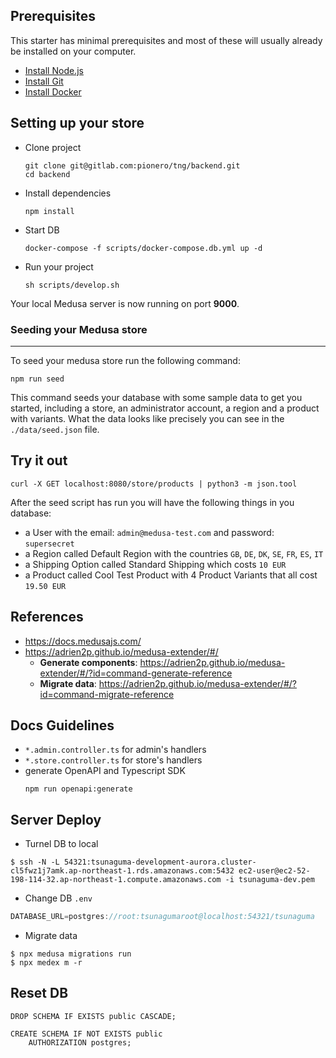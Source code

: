 ## Prerequisites

This starter has minimal prerequisites and most of these will usually already be installed on your computer.

- [Install Node.js](https://nodejs.org/en/download/)
- [Install Git](https://git-scm.com/book/en/v2/Getting-Started-Installing-Git)
- [Install Docker](https://docs.docker.com/engine/install/)

## Setting up your store

- Clone project
  ```
  git clone git@gitlab.com:pionero/tng/backend.git
  cd backend
  ```
- Install dependencies
  ```
  npm install
  ```
- Start DB
  ```
  docker-compose -f scripts/docker-compose.db.yml up -d
  ```
- Run your project
  ```
  sh scripts/develop.sh
  ```

Your local Medusa server is now running on port **9000**.

### Seeding your Medusa store

---

To seed your medusa store run the following command:

```
npm run seed
```

This command seeds your database with some sample data to get you started, including a store, an administrator account, a region and a product with variants. What the data looks like precisely you can see in the `./data/seed.json` file.

## Try it out

```
curl -X GET localhost:8080/store/products | python3 -m json.tool
```

After the seed script has run you will have the following things in you database:

- a User with the email: `admin@medusa-test.com` and password: `supersecret`
- a Region called Default Region with the countries `GB`, `DE`, `DK`, `SE`, `FR`, `ES`, `IT`
- a Shipping Option called Standard Shipping which costs `10 EUR`
- a Product called Cool Test Product with 4 Product Variants that all cost `19.50 EUR`

## References

- https://docs.medusajs.com/
- https://adrien2p.github.io/medusa-extender/#/
  - **Generate components**: https://adrien2p.github.io/medusa-extender/#/?id=command-generate-reference
  - **Migrate data**: https://adrien2p.github.io/medusa-extender/#/?id=command-migrate-reference

## Docs Guidelines

- `*.admin.controller.ts` for admin's handlers
- `*.store.controller.ts` for store's handlers
- generate OpenAPI and Typescript SDK
  ```shell
  npm run openapi:generate
  ```

## Server Deploy

- Turnel DB to local

```shell
$ ssh -N -L 54321:tsunaguma-development-aurora.cluster-cl5fwz1j7amk.ap-northeast-1.rds.amazonaws.com:5432 ec2-user@ec2-52-198-114-32.ap-northeast-1.compute.amazonaws.com -i tsunaguma-dev.pem
```

- Change DB `.env`

```js
DATABASE_URL=postgres://root:tsunagumaroot@localhost:54321/tsunaguma
```

- Migrate data

```shell
$ npx medusa migrations run
$ npx medex m -r
```

## Reset DB

```shell
DROP SCHEMA IF EXISTS public CASCADE;

CREATE SCHEMA IF NOT EXISTS public
    AUTHORIZATION postgres;
```
